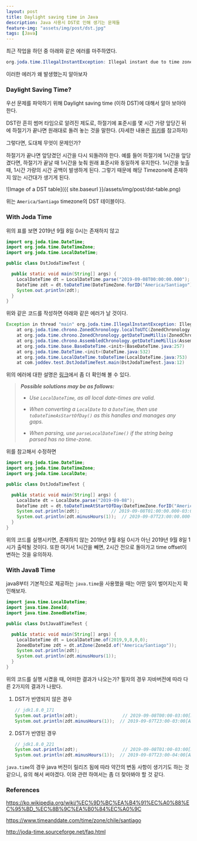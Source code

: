 ```yaml
---
layout: post
title: Daylight saving time in Java
description: Java 사용시 DST로 인해 생기는 문제들
feature-img: "assets/img/post/dst.jpg"
tags: [Java]
---
```


최근 작업을 하던 중 아래와 같은 에러를 마주하였다.

```java
org.joda.time.IllegalInstantException: Illegal instant due to time zone offset transition (daylight savings time 'gap')
```

이러한 에러가 왜 발생했는지 알아보자

### Daylight Saving Time?

우선 문제를 파악하기 위해 Daylight saving time (이하 DST)에 대해서 알아 보아야 한다.

DST란 흔히 썸머 타임으로 알려진 제도로, 하절기에 표준시를 몇 시간 가량 앞당긴 뒤에 하절기가 끝나면 원래대로 돌려 놓는 것을 말한다. (자세한 내용은 [위키](https://ko.wikipedia.org/wiki/%EC%9D%BC%EA%B4%91_%EC%A0%88%EC%95%BD_%EC%8B%9C%EA%B0%84%EC%A0%9C)를 참고하자)

그렇다면, 도대체 무엇이 문제인가?

하절기가 끝나면 앞당겼던 시간을 다시 되돌려야 한다. 예를 들어 하절기에 1시간을 앞당겼다면, 하절기가 끝날 때 1시간을 늦춰 원래 표준시와 동일하게 유지한다. 1시간을 늦출 때, 1시간 가량의 시간 공백이 발생하게 된다. 그렇기 때문에 해당 Timezone에 존재하지 않는 시간대가 생기게 된다.

![Image of a DST table]({{ site.baseurl }}/assets/img/post/dst-table.png)

위는 `America/Santiago` timezone의 DST 테이블이다.

### With Joda Time

위의 표를 보면 2019년 9월 8일 0시는 존재하지 않고

```java
import org.joda.time.DateTime;
import org.joda.time.DateTimeZone;
import org.joda.time.LocalDateTime;

public class DstJodaTimeTest {

  public static void main(String[] args) {
    LocalDateTime dt = LocalDateTime.parse("2019-09-08T00:00:00.000");
    DateTime zdt = dt.toDateTime(DateTimeZone.forID("America/Santiago"));
    System.out.println(zdt);
  }
}
```

위와 같은 코드를 작성하면 아래와 같은 에러가 날 것이다.

```java
Exception in thread "main" org.joda.time.IllegalInstantException: Illegal instant due to time zone offset transition (daylight savings time 'gap'): 2019-09-08T00:00:00.000 (America/Santiago)
	at org.joda.time.chrono.ZonedChronology.localToUTC(ZonedChronology.java:157)
	at org.joda.time.chrono.ZonedChronology.getDateTimeMillis(ZonedChronology.java:122)
	at org.joda.time.chrono.AssembledChronology.getDateTimeMillis(AssembledChronology.java:133)
	at org.joda.time.base.BaseDateTime.<init>(BaseDateTime.java:257)
	at org.joda.time.DateTime.<init>(DateTime.java:532)
	at org.joda.time.LocalDateTime.toDateTime(LocalDateTime.java:753)
	at com.joddev.test.DstJodaTimeTest.main(DstJodaTimeTest.java:12)
```

위의 에러에 대한 설명은 [링크](http://joda-time.sourceforge.net/faq.html)에서 좀 더 확인해 볼 수 있다.

> ***Possible solutions may be as follows:***
>
> - *Use `LocalDateTime`, as all local date-times are valid.*
>
> - *When converting a `LocalDate` to a `DateTime`, then use `toDateTimeAsStartOfDay()` as this handles and manages any gaps.*
>
> - *When parsing, use `parseLocalDateTime()` if the string being parsed has no time-zone.*

위를 참고해서 수정하면

```java
import org.joda.time.DateTime;
import org.joda.time.DateTimeZone;
import org.joda.time.LocalDate;

public class DstJodaTimeTest {

  public static void main(String[] args) {
    LocalDate dt = LocalDate.parse("2019-09-08");
    DateTime zdt = dt.toDateTimeAtStartOfDay(DateTimeZone.forID("America/Santiago"));
    System.out.println(zdt);			// 2019-09-08T01:00:00.000-03:00
    System.out.println(zdt.minusHours(1));	// 2019-09-07T23:00:00.000-04:00
  }
}
```

위의 코드를 실행시키면, 존재하지 않는 2019년 9월 8일 0시가 아닌 2019년 9월 8일 1시가 출력될 것이다. 또한 여기서 1시간을 빼면, 2시간 전으로 돌아가고 time offset이 변하는 것을 유의하자.

### With Java8 Time

java8부터 기본적으로 제공하는 `java.time`을 사용했을 때는 어떤 일이 벌어지는지 확인해보자.

```java
import java.time.LocalDateTime;
import java.time.ZoneId;
import java.time.ZonedDateTime;

public class DstJava8TimeTest {

  public static void main(String[] args) {
    LocalDateTime dt = LocalDateTime.of(2019,9,8,0,0);
    ZonedDateTime zdt = dt.atZone(ZoneId.of("America/Santiago"));
    System.out.println(zdt);              	
    System.out.println(zdt.minusHours(1));
  }
}
```

위의 코드를 실행 시켰을 때, 어떠한 결과가 나오는가? 필자의 경우 자바버전에 따라 다른 2가지의 결과가 나왔다.

1. DST가 반영되지 않은 경우

   ```java
   // jdk1.8.0_171
   System.out.println(zdt);              	// 2019-09-08T00:00-03:00[America/Santiago]
   System.out.println(zdt.minusHours(1));  // 2019-09-07T23:00-03:00[America/Santiago]
   ```

2. DST가 반영된 경우

   ```java
   // jdk1.8.0_221
   System.out.println(zdt);              	// 2019-09-08T01:00-03:00[America/Santiago]
   System.out.println(zdt.minusHours(1));  // 2019-09-07T23:00-04:00[America/Santiago]
   ```

`java.time`의 경우 java 버전이 릴리즈 됨에 따라 약간의 변동 사항이 생기기도 하는 것 같으니, 유의 해서 써야겠다. 이와 관련 하여서는 좀 더 찾아봐야 할 것 같다.

### References

https://ko.wikipedia.org/wiki/%EC%9D%BC%EA%B4%91%EC%A0%88%EC%95%BD_%EC%8B%9C%EA%B0%84%EC%A0%9C

https://www.timeanddate.com/time/zone/chile/santiago

<http://joda-time.sourceforge.net/faq.html>



